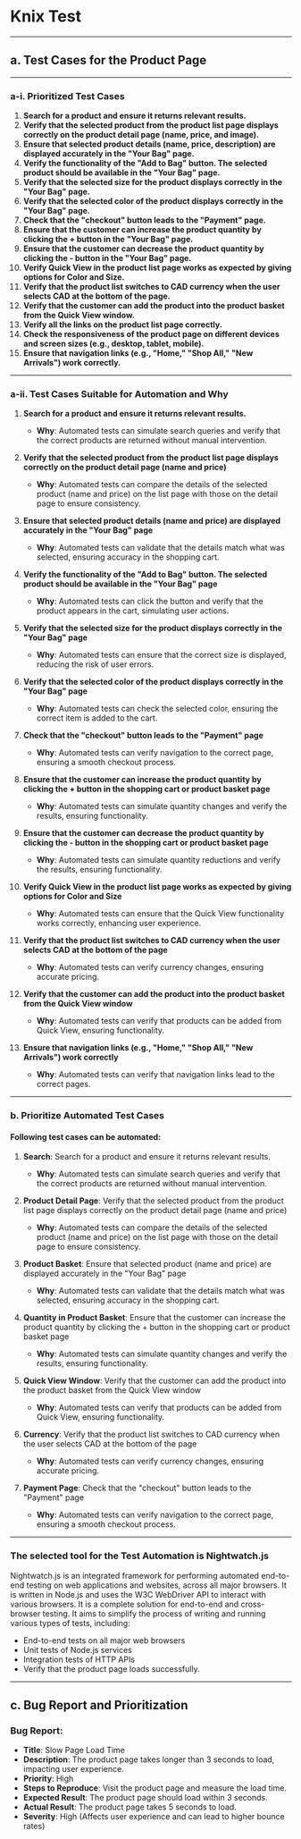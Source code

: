 # **Knix Test**

---

## **a. Test Cases for the Product Page**

---

### **a-i. Prioritized Test Cases**

1. **Search for a product and ensure it returns relevant results.**
2. **Verify that the selected product from the product list page displays correctly on the product detail page (name, price, and image).**
3. **Ensure that selected product details (name, price, description) are displayed accurately in the "Your Bag" page.**
4. **Verify the functionality of the "Add to Bag" button. The selected product should be available in the "Your Bag" page.**
5. **Verify that the selected size for the product displays correctly in the "Your Bag" page.**
6. **Verify that the selected color of the product displays correctly in the "Your Bag" page.**
7. **Check that the "checkout" button leads to the "Payment" page.**
8. **Ensure that the customer can increase the product quantity by clicking the + button in the "Your Bag" page.**
9. **Ensure that the customer can decrease the product quantity by clicking the - button in the "Your Bag" page.**
10. **Verify Quick View in the product list page works as expected by giving options for Color and Size.**
11. **Verify that the product list switches to CAD currency when the user selects CAD at the bottom of the page.**
12. **Verify that the customer can add the product into the product basket from the Quick View window.**
13. **Verify all the links on the product list page correctly.**
14. **Check the responsiveness of the product page on different devices and screen sizes (e.g., desktop, tablet, mobile).**
15. **Ensure that navigation links (e.g., "Home," "Shop All," "New Arrivals") work correctly.**

---

### **a-ii. Test Cases Suitable for Automation and Why**

1. **Search for a product and ensure it returns relevant results.**

   - **Why**: Automated tests can simulate search queries and verify that the correct products are returned without manual intervention.

2. **Verify that the selected product from the product list page displays correctly on the product detail page (name and price)**

   - **Why**: Automated tests can compare the details of the selected product (name and price) on the list page with those on the detail page to ensure consistency.

3. **Ensure that selected product details (name and price) are displayed accurately in the "Your Bag" page**

   - **Why**: Automated tests can validate that the details match what was selected, ensuring accuracy in the shopping cart.

4. **Verify the functionality of the "Add to Bag" button. The selected product should be available in the "Your Bag" page**

   - **Why**: Automated tests can click the button and verify that the product appears in the cart, simulating user actions.

5. **Verify that the selected size for the product displays correctly in the "Your Bag" page**

   - **Why**: Automated tests can ensure that the correct size is displayed, reducing the risk of user errors.

6. **Verify that the selected color of the product displays correctly in the "Your Bag" page**

   - **Why**: Automated tests can check the selected color, ensuring the correct item is added to the cart.

7. **Check that the "checkout" button leads to the "Payment" page**

   - **Why**: Automated tests can verify navigation to the correct page, ensuring a smooth checkout process.

8. **Ensure that the customer can increase the product quantity by clicking the + button in the shopping cart or product basket page**

   - **Why**: Automated tests can simulate quantity changes and verify the results, ensuring functionality.

9. **Ensure that the customer can decrease the product quantity by clicking the - button in the shopping cart or product basket page**

   - **Why**: Automated tests can simulate quantity reductions and verify the results, ensuring functionality.

10. **Verify Quick View in the product list page works as expected by giving options for Color and Size**

    - **Why**: Automated tests can ensure that the Quick View functionality works correctly, enhancing user experience.

11. **Verify that the product list switches to CAD currency when the user selects CAD at the bottom of the page**

    - **Why**: Automated tests can verify currency changes, ensuring accurate pricing.

12. **Verify that the customer can add the product into the product basket from the Quick View window**

    - **Why**: Automated tests can verify that products can be added from Quick View, ensuring functionality.

13. **Ensure that navigation links (e.g., "Home," "Shop All," "New Arrivals") work correctly**
    - **Why**: Automated tests can verify that navigation links lead to the correct pages.

---

### **b. Prioritize Automated Test Cases**

#### **Following test cases can be automated:**

1. **Search**: Search for a product and ensure it returns relevant results.

   - **Why**: Automated tests can simulate search queries and verify that the correct products are returned without manual intervention.

2. **Product Detail Page**: Verify that the selected product from the product list page displays correctly on the product detail page (name and price)
   - **Why**: Automated tests can compare the details of the selected product (name and price) on the list page with those on the detail page to ensure consistency.
3. **Product Basket**: Ensure that selected product (name and price) are displayed accurately in the "Your Bag" page
   - **Why**: Automated tests can validate that the details match what was selected, ensuring accuracy in the shopping cart.
4. **Quantity in Product Basket**: Ensure that the customer can increase the product quantity by clicking the + button in the shopping cart or product basket page
   - **Why**: Automated tests can simulate quantity changes and verify the results, ensuring functionality.
5. **Quick View Window**: Verify that the customer can add the product into the product basket from the Quick View window
   - **Why**: Automated tests can verify that products can be added from Quick View, ensuring functionality.
6. **Currency**: Verify that the product list switches to CAD currency when the user selects CAD at the bottom of the page

   - **Why**: Automated tests can verify currency changes, ensuring accurate pricing.

7. **Payment Page**: Check that the "checkout" button leads to the "Payment" page
   - **Why**: Automated tests can verify navigation to the correct page, ensuring a smooth checkout process.

---

### **The selected tool for the Test Automation is Nightwatch.js**

Nightwatch.js is an integrated framework for performing automated end-to-end testing on web applications and websites, across all major browsers. It is written in Node.js and uses the W3C WebDriver API to interact with various browsers. It is a complete solution for end-to-end and cross-browser testing. It aims to simplify the process of writing and running various types of tests, including:

- End-to-end tests on all major web browsers
- Unit tests of Node.js services
- Integration tests of HTTP APIs
- Verify that the product page loads successfully.

---

## **c. Bug Report and Prioritization**

### **Bug Report:**

- **Title**: Slow Page Load Time
- **Description**: The product page takes longer than 3 seconds to load, impacting user experience.
- **Priority**: High
- **Steps to Reproduce**: Visit the product page and measure the load time.
- **Expected Result**: The product page should load within 3 seconds.
- **Actual Result**: The product page takes 5 seconds to load.
- **Severity**: High (Affects user experience and can lead to higher bounce rates)
